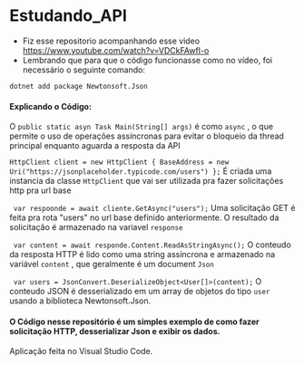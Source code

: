 # Estudando_API

* Fiz esse repositorio acompanhando esse video <https://www.youtube.com/watch?v=VDCkFAwfI-o>
* Lembrando que para que o código funcionasse como no vídeo, foi necessário o seguinte comando:
 ```
dotnet add package Newtonsoft.Json
```



 #### **Explicando o Código:**

O  ``` public static asyn Task Main(String[] args) ``` é como  ```async``` , o que permite o uso de operações assíncronas para evitar o bloqueio da thread principal enquanto aguarda a resposta da API

``` HttpClient client = new HttpClient { BaseAddress = new Uri("https://jsonplaceholder.typicode.com/users") }; ``` É criada uma instancia da classe ```HttpClient``` que vai ser utilizada pra fazer solicitações http pra url base

``` var respoonde = await cliente.GetAsync("users");``` Uma solicitação GET é feita pra rota "users" no url base definido anteriormente. O resultado da solicitação é armazenado na variavel ```response```

``` var content = await responde.Content.ReadAsStringAsync();``` O conteudo da resposta HTTP é lido como uma string assíncrona e armazenado na variável ```content``` , que geralmente é um document ```Json```

``` var users = JsonConvert.DeserializeObject<User[]>(content);``` O conteudo JSON é desserializado em um array de objetos do tipo ```user``` usando a biblioteca Newtonsoft.Json.

#### **O Código nesse repositório é um simples exemplo de como fazer solicitação HTTP, desserializar Json e exibir os dados.**

Aplicação feita no Visual Studio Code.
